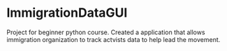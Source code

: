 # ImmigrationDataGUI
Project for beginner python course. Created a application that allows immigration organization to track actvists data to help lead the movement. 
